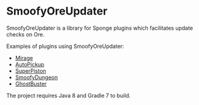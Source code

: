# SmoofyOreUpdater

SmoofyOreUpdater is a library for Sponge plugins which facilitates update checks on Ore.

Examples of plugins using SmoofyOreUpdater:

- [Mirage](https://github.com/Yeregorix/Mirage)
- [AutoPickup](https://github.com/Yeregorix/AutoPickup)
- [SuperPiston](https://github.com/Yeregorix/SuperPiston)
- [SmoofyDungeon](https://github.com/Yeregorix/SmoofyDungeon)
- [GhostBuster](https://github.com/Yeregorix/GhostBuster)

The project requires Java 8 and Gradle 7 to build.
